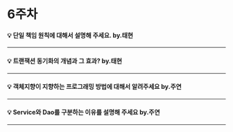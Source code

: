 # 6주차  

#### :bulb: 단일 책임 원칙에 대해서 설명해 주세요. by.태현

--------

#### :bulb: 트랜잭션 동기화의 개념과 그 효과? by.태현

--------

#### :bulb: 객체지향이 지향하는 프로그래밍 방법에 대해서 알려주세요 by.주연

--------

#### :bulb: Service와 Dao를 구분하는 이유를 설명해 주세요 by.주연

--------
